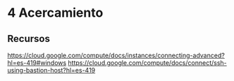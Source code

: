 # 4 Acercamiento

## Recursos
https://cloud.google.com/compute/docs/instances/connecting-advanced?hl=es-419#windows
https://cloud.google.com/compute/docs/connect/ssh-using-bastion-host?hl=es-419
